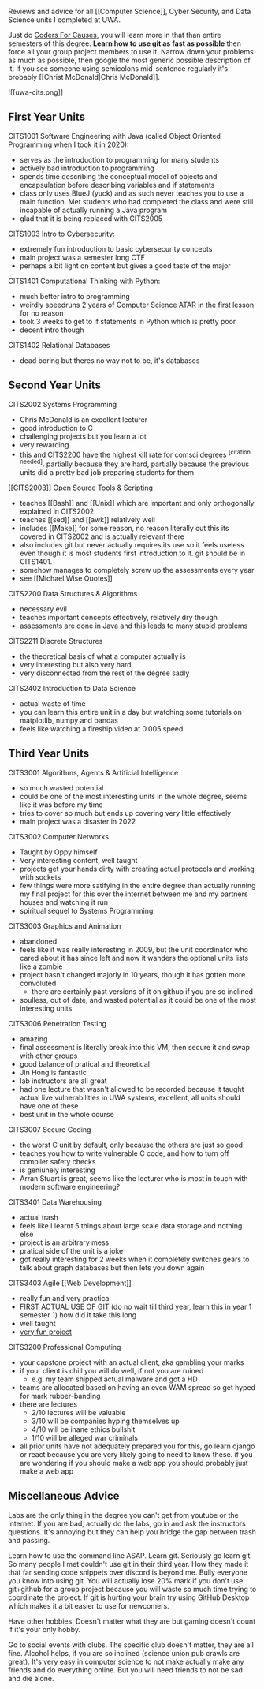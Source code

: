 Reviews and advice for all [[Computer Science]], Cyber Security, and Data Science units I completed at UWA.

Just do [Coders For Causes](https://codersforcauses.org/), you will learn more in that than entire semesters of this degree.  **Learn how to use git as fast as possible** then force all your group project members to use it.  Narrow down your problems as much as possible, then google the most generic possible description of it. If you see someone using semicolons mid-sentence regularly it's probably [[Christ McDonald|Chris McDonald]].

![[uwa-cits.png]]

## First Year Units

CITS1001 Software Engineering with Java (called Object Oriented Programming when I took it in 2020):

- serves as the introduction to programming for many students
- actively bad introduction to programming
- spends time describing the conceptual model of objects and encapsulation before describing variables and if statements
- class only uses BlueJ (yuck) and as such never teaches you to use a main function.  Met students who had completed the class and were still incapable of actually running a Java program
- glad that it is being replaced with CITS2005

CITS1003 Intro to Cybersecurity:

- extremely fun introduction to basic cybersecurity concepts 
- main project was a semester long CTF
- perhaps a bit light on content but gives a good taste of the major

CITS1401 Computational Thinking with Python:

- much better intro to programming
- weirdly speedruns 2 years of Computer Science ATAR in the first lesson for no reason
- took 3 weeks to get to if statements in Python which is pretty poor
- decent intro though

CITS1402 Relational Databases

- dead boring but theres no way not to be, it's databases

## Second Year Units

CITS2002 Systems Programming

- Chris McDonald is an excellent lecturer
- good introduction to C
- challenging projects but you learn a lot
- very rewarding
- this and CITS2200 have the highest kill rate for comsci degrees <sup>[citation needed]</sup>.  partially because they are hard, partially because the previous units did a pretty bad job preparing students for them

[[CITS2003]] Open Source Tools & Scripting

- teaches [[Bash]] and [[Unix]] which are important and only orthogonally explained in CITS2002
- teaches [[sed]] and [[awk]] relatively well
- includes [[Make]] for some reason, no reason literally cut this its covered in CITS2002 and is actually relevant there
- also includes git but never actually requires its use so it feels useless even though it is most students first introduction to it.  git should be in CITS1401.
- somehow manages to completely screw up the assessments every year
- see [[Michael Wise Quotes]]

CITS2200 Data Structures & Algorithms

- necessary evil
- teaches important concepts effectively, relatively dry though
- assessments are done in Java and this leads to many stupid problems

CITS2211 Discrete Structures

- the theoretical basis of what a computer actually is
- very interesting but also very hard
- very disconnected from the rest of the degree sadly

CITS2402 Introduction to Data Science

- actual waste of time
- you can learn this entire unit in a day but watching some tutorials on matplotlib, numpy and pandas
- feels like watching a fireship video at 0.005 speed

## Third Year Units

CITS3001 Algorithms, Agents & Artificial Intelligence

- so much wasted potential
- could be one of the most interesting units in the whole degree, seems like it was before my time
- tries to cover so much but ends up covering very little effectively
- main project was a disaster in 2022

CITS3002 Computer Networks

- Taught by Oppy himself
- Very interesting content, well taught
- projects get your hands dirty with creating actual protocols and working with sockets
- few things were more satifying in the entire degree than actually running my final project for this over the internet between me and my partners houses and watching it run
- spiritual sequel to Systems Programming

CITS3003 Graphics and Animation

- abandoned
- feels like it was really interesting in 2009, but the unit coordinator who cared about it has since left and now it wanders the optional units lists like a zombie
- project hasn't changed majorly in 10 years, though it has gotten more convoluted
	- there are certainly past versions of it on github if you are so inclined
- soulless, out of date, and wasted potential as it could be one of the most interesting units

CITS3006 Penetration Testing

- amazing
- final assessment is literally break into this VM, then secure it and swap with other groups
- good balance of pratical and theoretical
- Jin Hong is fantastic
- lab instructors are all great
- had one lecture that wasn't allowed to be recorded because it taught actual live vulnerabilities in UWA systems, excellent, all units should have one of these
- best unit in the whole course

CITS3007 Secure Coding

- the worst C unit by default, only because the others are just so good
- teaches you how to write vulnerable C code, and how to turn off compiler safety checks
- is geniunely interesting
- Arran Stuart is great, seems like the lecturer who is most in touch with modern software engineering?

CITS3401 Data Warehousing

- actual trash
- feels like I learnt 5 things about large scale data storage and nothing else
- project is an arbitrary mess
- pratical side of the unit is a joke
- got really interesting for 2 weeks when it completely switches gears to talk about graph databases but then lets you down again

CITS3403 Agile [[Web Development]]

- really fun and very practical
- FIRST ACTUAL USE OF GIT (do no wait till third year, learn this in year 1 semester 1) how did it take this long
- well taught
- [very fun project](https://minecraftle.zachmanson.com)

CITS3200 Professional Computing

- your capstone project with an actual client, aka gambling your marks
- if your client is chill you will do well, if not you are ruined
	- e.g. my team shipped actual malware and got a HD
- teams are allocated based on having an even WAM spread so get hyped for mark rubber-banding
- there are lectures
	- 2/10 lectures will be valuable
	- 3/10 will be companies hyping themselves up
	- 4/10 will be inane ethics bullshit
	- 1/10 will be alleged war criminals
- all prior units have not adequately prepared you for this, go learn django or react because you are very likely going to need to know these.  if you are wondering if you should make a web app you should probably just make a web app

## Miscellaneous Advice

Labs are the only thing in the degree you can't get from youtube or the internet.  If you are bad, actually do the labs, go in and ask the instructors questions.  It's annoying but they can help you bridge the gap between trash and passing.

Learn how to use the command line ASAP.  Learn git.  Seriously go learn git.  So many people I met couldn't use git in their third year.  How they made it that far sending code snippets over discord is beyond me.  Bully everyone you know into using git.  You will actually lose 20% mark if you don't use git+github for a group project because you will waste so much time trying to coordinate the project.  If git is hurting your brain try using GitHub Desktop which makes it a bit easier to use for newcomers.

Have other hobbies.  Doesn't matter what they are but gaming doesn't count if it's your only hobby.

Go to social events with clubs.  The specific club doesn't matter, they are all fine. Alcohol helps, if you are so inclined (science union pub crawls are great).  It's very easy in computer science to not make actually make any friends and do everything online.   But you will need friends to not be sad and die alone.
